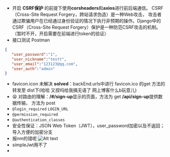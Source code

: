 - 开启 **CSRF保护** 的前提下使用**corsheaders**和**axios**进行前后端通信。 CSRF（Cross-Site Request Forgery，跨站请求伪造）是一种Web攻击， 攻击者通过欺骗用户在已经通过身份验证的情况下执行非预期的操作。Django中的CSRF（Cross-Site Request Forgery）保护是一种防范CSRF攻击的机制。（暂时不开，开启需要在前端进行token的验证）
- 接口测试 Postman
```json
{
   "user_password":"1",
   "user_nickname":"testt",
   "user_email":"123123@qq.com",
   "user_auth":"admin"
}
```
- favicon.icon 未解决 **solved**：backEnd.urls中进行 favicon.ico 的get 方法的转发至 dist下(哈哈 又捏吗给我搞无语了 网上博客什么b玩意儿)
- 😫 对路由的理解：**/#/sign-up**显示的页面，方法为 get **/api/sign-up**提供数据传输， 方法为 post
- `@login_required` `LOGIN_URL` 
- `@permission_required`
- `@authentication_classes`
- 安全性保证：JSON Web Token（JWT），user_password加密以及不返回；导入方便的加密分支
- 报nm的错呢 ![Alt text](image.png)
- simpleJwt用不了
- 